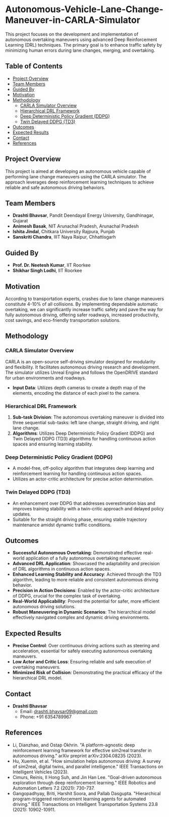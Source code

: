 
# Autonomous-Vehicle-Lane-Change-Maneuver-in-CARLA-Simulator

This project focuses on the development and implementation of autonomous overtaking maneuvers using advanced Deep Reinforcement Learning (DRL) techniques. The primary goal is to enhance traffic safety by minimizing human errors during lane changes, merging, and overtaking.

## Table of Contents

- [Project Overview](#project-overview)
- [Team Members](#team-members)
- [Guided By](#guided-by)
- [Motivation](#motivation)
- [Methodology](#methodology)
  - [CARLA Simulator Overview](#carla-simulator-overview)
  - [Hierarchical DRL Framework](#hierarchical-drl-framework)
  - [Deep Deterministic Policy Gradient (DDPG)](#deep-deterministic-policy-gradient-ddpg)
  - [Twin Delayed DDPG (TD3)](#twin-delayed-ddpg-td3)
- [Outcomes](#outcomes)
- [Expected Results](#expected-results)
- [Contact](#contact)
- [References](#references)

## Project Overview

This project is aimed at developing an autonomous vehicle capable of performing lane change maneuvers using the CARLA simulator. The approach leverages deep reinforcement learning techniques to achieve reliable and safe autonomous driving behaviors.

## Team Members

- **Drashti Bhavsar**, Pandit Deendayal Energy University, Gandhinagar, Gujarat
- **Animesh Basak**, NIT Arunachal Pradesh, Arunachal Pradesh
- **Ishita Jindal**, Chitkara University Rajpura, Punjab
- **Sanskriti Chandra**, IIIT Naya Raipur, Chhattisgarh

## Guided By

- **Prof. Dr. Neetesh Kumar**, IIT Roorkee
- **Shikhar Singh Lodhi**, IIT Roorkee

## Motivation

According to transportation experts, crashes due to lane change maneuvers constitute 4-10% of all collisions. By implementing dependable automatic overtaking, we can significantly increase traffic safety and pave the way for fully autonomous driving, offering safer roadways, increased productivity, cost savings, and eco-friendly transportation solutions.

## Methodology

### CARLA Simulator Overview

CARLA is an open-source self-driving simulator designed for modularity and flexibility. It facilitates autonomous driving research and development. The simulator utilizes Unreal Engine and follows the OpenDRIVE standard for urban environments and roadways.

- **Input Data**: Utilizes depth cameras to create a depth map of the elements, encoding the distance of each pixel to the camera.

### Hierarchical DRL Framework

1. **Sub-task Division**: The autonomous overtaking maneuver is divided into three sequential sub-tasks: left lane change, straight driving, and right lane change.
2. **Algorithms**: Utilizes Deep Deterministic Policy Gradient (DDPG) and Twin Delayed DDPG (TD3) algorithms for handling continuous action spaces and ensuring learning stability.

### Deep Deterministic Policy Gradient (DDPG)

- A model-free, off-policy algorithm that integrates deep learning and reinforcement learning for handling continuous action spaces.
- Utilizes an actor-critic architecture for precise action determination.

### Twin Delayed DDPG (TD3)

- An enhancement over DDPG that addresses overestimation bias and improves training stability with a twin-critic approach and delayed policy updates.
- Suitable for the straight driving phase, ensuring stable trajectory maintenance amidst dynamic traffic conditions.

## Outcomes

- **Successful Autonomous Overtaking**: Demonstrated effective real-world application of a fully autonomous overtaking maneuver.
- **Advanced DRL Application**: Showcased the adaptability and precision of DRL algorithms in continuous action spaces.
- **Enhanced Learning Stability and Accuracy**: Achieved through the TD3 algorithm, leading to more reliable and consistent autonomous driving behavior.
- **Precision in Action Decisions**: Enabled by the actor-critic architecture of DDPG, crucial for the complex task of overtaking.
- **Real-World Applicability**: Proved the potential for safer, more efficient autonomous driving solutions.
- **Robust Maneuvering in Dynamic Scenarios**: The hierarchical model effectively navigated complex and dynamic driving environments.

## Expected Results

- **Precise Control**: Over continuous driving actions such as steering and acceleration, essential for safely executing autonomous overtaking maneuvers.
- **Low Actor and Critic Loss**: Ensuring reliable and safe execution of overtaking maneuvers.
- **Minimized Risk of Collision**: Demonstrating the practical efficacy of the hierarchical DRL model.

## Contact

- **Drashti Bhavsar**
  - Email: [drashti.bhavsar09@gmail.com](mailto:drashti.bhavsar09@gmail.com)
  - Phone: +91 6354789967

## References

- Li, Dianzhao, and Ostap Okhrin. "A platform-agnostic deep reinforcement learning framework for effective sim2real transfer in autonomous driving." arXiv preprint arXiv:2304.08235 (2023).
- Hu, Xuemin, et al. "How simulation helps autonomous driving: A survey of sim2real, digital twins, and parallel intelligence." IEEE Transactions on Intelligent Vehicles (2023).
- Cimurs, Reinis, Il Hong Suh, and Jin Han Lee. "Goal-driven autonomous exploration through deep reinforcement learning." IEEE Robotics and Automation Letters 7.2 (2021): 730-737.
- Gangopadhyay, Briti, Harshit Soora, and Pallab Dasgupta. "Hierarchical program-triggered reinforcement learning agents for automated driving." IEEE Transactions on Intelligent Transportation Systems 23.8 (2021): 10902-10911.
